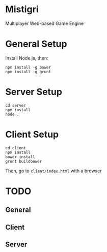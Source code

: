 # Mistigri
Multiplayer Web-based Game Engine

General Setup
=============

Install Node.js, then:
```
npm install -g bower
npm install -g grunt
```

Server Setup
============

```
cd server
npm install
node .
```

Client Setup
============

```
cd client
npm install
bower install
grunt buildbower
```
Then, go to `client/index.html` with a browser


TODO
====

General
-------

Client
------

Server
------

